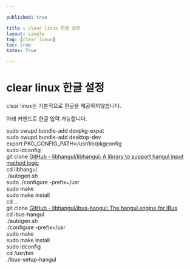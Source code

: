 ```yaml
---

published: true

title : clear linux 한글 설정
layout: single
tag: [clear linux]
toc: true
katex: True

---
```




# clear linux 한글 설정



clear linux는 기본적으로 한글을 제공하지않습니다.

아래 커맨드로 한글 입력 가능합니다.

sudo swupd bundle-add devpkg-expat  
sudo swupd bundle-add desktop-dev  
export PKG_CONFIG_PATH=/usr/lib/pkgconfig  
sudo ldconfig  
git clone [GitHub - libhangul/libhangul: A library to support hangul input method logic](https://github.com/libhangul/libhangul)  
cd libhangul  
./autogen.sh  
sudo ./configure -prefix=/usr  
sudo make  
sudo make install  
cd ..  
git clone [GitHub - libhangul/ibus-hangul: The hangul engine for IBus](https://github.com/libhangul/ibus-hangul)  
cd ibus-hangul  
./autogen.sh  
./configure -prefix=/usr  
sudo make  
sudo make install  
sudo ldconfig  
cd /usr/bin  
./ibus-setup-hangul
